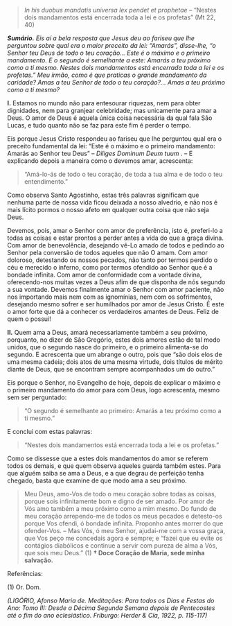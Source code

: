> *In his duobus mandatis universa lex pendet et prophetae* – “Nestes dois mandamentos está encerrada toda a lei e os profetas” (Mt 22, 40)

***Sumário.** Eis aí a bela resposta que Jesus deu ao fariseu que lhe perguntou sobre qual era o maior preceito da lei: “Amarás”, disse-lhe, “o Senhor teu Deus de todo o teu coração… Este é o máximo e o primeiro mandamento. E o segundo é semelhante a este: Amarás a teu próximo como a ti mesmo. Nestes dois mandamentos está encerrada toda a lei e os profetas.” Meu irmão, como é que praticas o grande mandamento da caridade? Amas a teu Senhor de todo o teu coração?… Amas a teu próximo como a ti mesmo?*

**I.** Estamos no mundo não para entesourar riquezas, nem para obter dignidades, nem para granjear celebridade; mas unicamente para amar a Deus. O amor de Deus é aquela única coisa necessária da qual fala São Lucas, e tudo quanto não se faz para este fim é perder o tempo.

Eis porque Jesus Cristo respondeu ao fariseu que lhe perguntou qual era o preceito fundamental da lei: “Este é o máximo e o primeiro mandamento: Amarás ao Senhor teu Deus” – *Diliges Dominum Deum tuum* . – E explicando depois a maneira como o devemos amar, acrescenta:

> “Amá-lo-ás de todo o teu coração, de toda a tua alma e de todo o teu entendimento.”

Como observa Santo Agostinho, estas três palavras significam que nenhuma parte de nossa vida ficou deixada a nosso alvedrio, e não nos é mais lícito pormos o nosso afeto em qualquer outra coisa que não seja Deus.

Devemos, pois, amar o Senhor com amor de preferência, isto é, preferi-lo a todas as coisas e estar prontos a perder antes a vida do que a graça divina. Com amor de benevolência, desejando vê-Lo amado de todos e pedindo ao Senhor pela conversão de todos aqueles que não O amam. Com amor doloroso, detestando os nossos pecados, não tanto por termos perdido o céu e merecido o inferno, como por termos ofendido ao Senhor que é a bondade infinita. Com amor de conformidade com a vontade divina, oferecendo-nos muitas vezes a Deus afim de que disponha de nós segundo a sua vontade. Devemos finalmente amar o Senhor com amor paciente, não nos importando mais nem com as ignomínias, nem com os sofrimentos, desejando mesmo sofrer e ser humilhados por amor de Jesus Cristo. É este o amor forte que dá a conhecer os verdadeiros amantes de Deus. Feliz de quem o possui!

**II.** Quem ama a Deus, amará necessariamente também a seu próximo, porquanto, no dizer de São Gregório, estes dois amores estão de tal modo unidos, que o segundo nasce do primeiro, e o primeiro alimenta-se do segundo. E acrescenta que um abrange o outro, pois que “são dois elos de uma mesma cadeia; dois atos de uma mesma virtude, dois títulos de mérito diante de Deus, que se encontram sempre acompanhados um do outro.”

Eis porque o Senhor, no Evangelho de hoje, depois de explicar o máximo e o primeiro mandamento do amor para com Deus, logo acrescenta, mesmo sem ser perguntado:

> “O segundo é semelhante ao primeiro: Amarás a teu próximo como a ti mesmo.”

E conclui com estas palavras:

> “Nestes dois mandamentos está encerrada toda a lei e os profetas.”

Como se dissesse que a estes dois mandamentos do amor se referem todos os demais, e que quem observa aqueles guarda também estes. Para que alguém saiba se ama a Deus, e a que degrau de perfeição tenha chegado, basta que examine de que modo ama a seu próximo.

> Meu Deus, amo-Vos de todo o meu coração sobre todas as coisas, porque sois infinitamente bom e digno de ser amado. Por amor de Vós amo também a meu próximo como a mim mesmo. Do fundo de meu coração arrependo-me de todos os meus pecados e detesto-os porque Vos ofendi, ó bondade infinita. Proponho antes morrer do que ofender-Vos. – Mas Vós, ó meu Senhor, ajudai-me com a vossa graça, que Vos peço me concedais agora e sempre; e “fazei que eu evite os contágios diabólicos e continue a servir com pureza de alma a Vós, que sois meu Deus.” (1) **† Doce Coração de Maria, sede minha salvação.**

Referências:

\(1\) Or. Dom.

*(LIGÓRIO, Afonso Maria de. Meditações: Para todos os Dias e Festas do Ano: Tomo III: Desde a Décima Segunda Semana depois de Pentecostes até o fim do ano eclesiástico. Friburgo: Herder & Cia, 1922, p. 115-117)*

